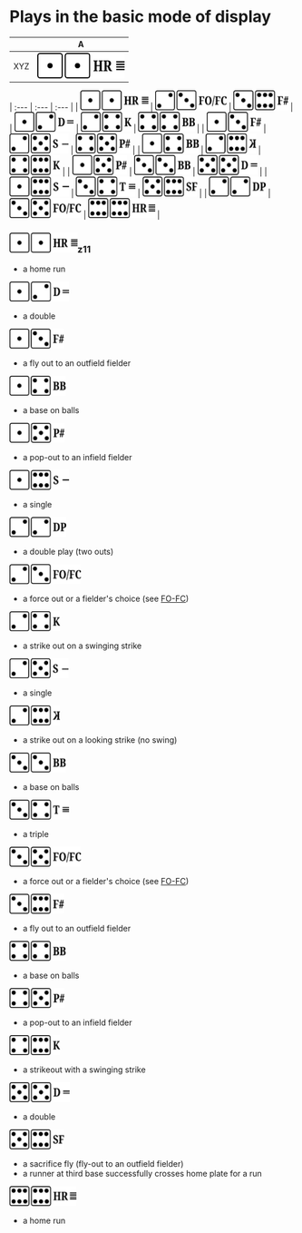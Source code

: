 # Plays in the basic mode of display

| |A|
| :---: | :---: |
| XYZ | <a href="#z11"><img src="../shared/z-1-1.png" height="45px"/></a> |
 
| :--- | :--- | :--- | 
| [<img src="../shared/z-1-1.png" height="35px"/>](#z11) | [<img src="../shared/z-2-3.png" height="35px"/>](#z11) | [<img src="../shared/z-3-6.png" height="35px"/>](#z11) | 
| [<img src="../shared/z-1-2.png" height="35px"/>](#z12) | [<img src="../shared/z-2-4.png" height="35px"/>](#z12) | [<img src="../shared/z-4-4.png" height="35px"/>](#z12) | 
| [<img src="../shared/z-1-3.png" height="35px"/>](#z13) | [<img src="../shared/z-2-5.png" height="35px"/>](#z13) | [<img src="../shared/z-4-5.png" height="35px"/>](#z13) | 
| [<img src="../shared/z-1-4.png" height="35px"/>](#z14) | [<img src="../shared/z-2-6.png" height="35px"/>](#z14) | [<img src="../shared/z-4-6.png" height="35px"/>](#z14) | 
| [<img src="../shared/z-1-5.png" height="35px"/>](#z15) | [<img src="../shared/z-3-3.png" height="35px"/>](#z15) | [<img src="../shared/z-5-5.png" height="35px"/>](#z15) | 
| [<img src="../shared/z-1-6.png" height="35px"/>](#z16) | [<img src="../shared/z-3-4.png" height="35px"/>](#z16) | [<img src="../shared/z-5-6.png" height="35px"/>](#z16) | 
| [<img src="../shared/z-2-2.png" height="35px"/>](#z22) | [<img src="../shared/z-3-5.png" height="35px"/>](#z22) | [<img src="../shared/z-6-6.png" height="35px"/>](#z22) | 


### <img id="z11" src="../shared/z-1-1.png" height="35px">z11</img>

- a home run

<img id="z12" src="../shared/z-1-2.png" height="35px"/>

- a double

<img id="z13" src="../shared/z-1-3.png" height="35px"/>

- a fly out to an outfield fielder

<img id="z14" src="../shared/z-1-4.png" height="35px"/>

- a base on balls

<img id="z15" src="../shared/z-1-5.png" height="35px"/>

- a pop-out to an infield fielder

<img id="z16" src="../shared/z-1-6.png" height="35px"/>

- a single

<img id="z22" src="../shared/z-2-2.png" height="35px"/>

- a double play (two outs)

<img id="z23" src="../shared/z-2-3.png" height="35px"/>

- a force out or a fielder's choice (see [FO-FC](#fo-fc))

<img id="z24" src="../shared/z-2-4.png" height="35px"/>

- a strike out on a swinging strike

<img id="z25" src="../shared/z-2-5.png" height="35px"/>

- a single

<img id="z26" src="../shared/z-2-6.png" height="35px"/>

- a strike out on a looking strike (no swing)

<img id="z33" src="../shared/z-3-3.png" height="35px"/>

- a base on balls

<img id="z34" src="../shared/z-3-4.png" height="35px"/>

- a triple

<img id="z35" src="../shared/z-3-5.png" height="35px"/>

- a force out or a fielder's choice (see [FO-FC](#fo-fc))

<img id="z36" src="../shared/z-3-6.png" height="35px"/>

- a fly out to an outfield fielder

<img id="z44" src="../shared/z-4-4.png" height="35px"/>

- a base on balls

<img id="z45" src="../shared/z-4-5.png" height="35px"/>

- a pop-out to an infield fielder

<img id="z46" src="../shared/z-4-6.png" height="35px"/>

- a strikeout with a swinging strike

<img id="z55" src="../shared/z-5-5.png" height="35px"/>

- a double

<img id="z56" src="../shared/z-5-6.png" height="35px"/>

- a sacrifice fly (fly-out to an outfield fielder)
- a runner at third base successfully crosses home plate for a run

<img id="z66" src="../shared/z-6-6.png" height="35px"/>

- a home run



